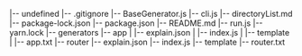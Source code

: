 |-- undefined
    |-- .gitignore
    |-- BaseGenerator.js
    |-- cli.js
    |-- directoryList.md
    |-- package-lock.json
    |-- package.json
    |-- README.md
    |-- run.js
    |-- yarn.lock
    |-- generators
        |-- app
        |   |-- explain.json
        |   |-- index.js
        |   |-- template
        |       |-- app.txt
        |-- router
            |-- explain.json
            |-- index.js
            |-- template
                |-- router.txt

